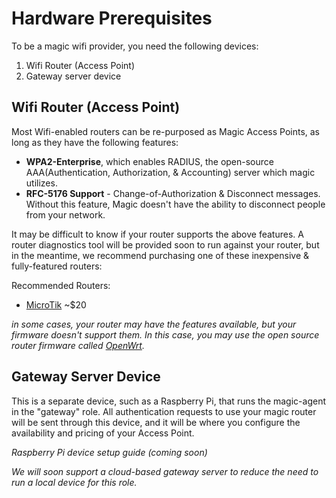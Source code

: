 # Hardware Prerequisites

To be a magic wifi provider, you need the following devices:

1. Wifi Router (Access Point)
1. Gateway server device

## Wifi Router (Access Point)

Most Wifi-enabled routers can be re-purposed as Magic Access Points, as long as they have the following features:

- **WPA2-Enterprise**, which enables RADIUS, the open-source AAA(Authentication, Authorization, & Accounting) server which magic utilizes. 
- **RFC-5176 Support** - Change-of-Authorization & Disconnect messages.  Without this feature, Magic doesn't have the ability to disconnect people from your network.

It may be difficult to know if your router supports the above features. A router diagnostics 
tool will be provided soon to run against your router, but in the meantime, we recommend purchasing one of these inexpensive & fully-featured routers:

Recommended Routers:
- [MicroTik](https://mikrotik.com/products) ~$20

*in some cases, your router may have the features available, but your firmware doesn't support them.  In this case, you may use
the open source router firmware called [OpenWrt](https://openwrt.org/).*

## Gateway Server Device

This is a separate device, such as a Raspberry Pi, that runs the magic-agent in the "gateway" role.  All authentication
requests to use your magic router will be sent through this device, and it will be where you configure the availability and
pricing of your Access Point.

*Raspberry Pi device setup guide (coming soon)*

*We will soon support a cloud-based gateway server to reduce the need to run a local device for this role.*